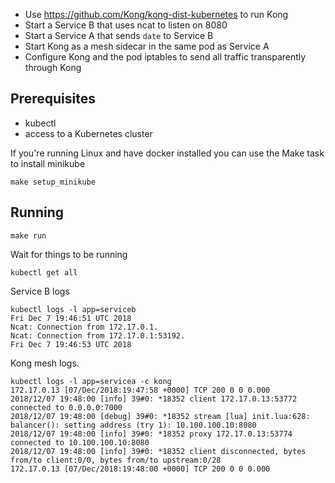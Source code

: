 - Use https://github.com/Kong/kong-dist-kubernetes to run Kong
- Start a Service B that uses ncat to listen on 8080
- Start a Service A that sends `date` to Service B
- Start Kong as a mesh sidecar in the same pod as Service A
- Configure Kong and the pod iptables to send all traffic transparently through Kong

## Prerequisites

- kubectl
- access to a Kubernetes cluster

If you're running Linux and have docker installed you can use the Make task to install minikube
```
make setup_minikube
```

## Running

```
make run
```

Wait for things to be running
```
kubectl get all
```

Service B logs
```
kubectl logs -l app=serviceb
Fri Dec 7 19:46:51 UTC 2018
Ncat: Connection from 172.17.0.1.
Ncat: Connection from 172.17.0.1:53192.
Fri Dec 7 19:46:53 UTC 2018
```

Kong mesh logs.
```
kubectl logs -l app=servicea -c kong
172.17.0.13 [07/Dec/2018:19:47:58 +0000] TCP 200 0 0 0.000
2018/12/07 19:48:00 [info] 39#0: *18352 client 172.17.0.13:53772 connected to 0.0.0.0:7000
2018/12/07 19:48:00 [debug] 39#0: *18352 stream [lua] init.lua:628: balancer(): setting address (try 1): 10.100.100.10:8080
2018/12/07 19:48:00 [info] 39#0: *18352 proxy 172.17.0.13:53774 connected to 10.100.100.10:8080
2018/12/07 19:48:00 [info] 39#0: *18352 client disconnected, bytes from/to client:0/0, bytes from/to upstream:0/28
172.17.0.13 [07/Dec/2018:19:48:00 +0000] TCP 200 0 0 0.000
```